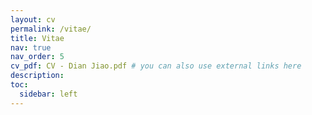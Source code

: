 ```yaml
---
layout: cv
permalink: /vitae/
title: Vitae
nav: true
nav_order: 5
cv_pdf: CV - Dian Jiao.pdf # you can also use external links here
description: 
toc:
  sidebar: left
---
```

